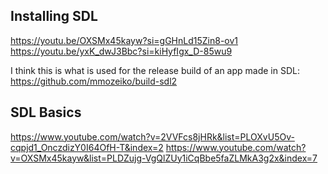 ## Installing SDL

https://youtu.be/OXSMx45kayw?si=gGHnLd15Zin8-ov1
https://youtu.be/yxK_dwJ3Bbc?si=kiHyfIgx_D-85wu9

I think this is what is used for the release build of an app made in SDL: https://github.com/mmozeiko/build-sdl2

## SDL Basics

https://www.youtube.com/watch?v=2VVFcs8jHRk&list=PLOXvU5Ov-cqpjd1_OnczdizY0I64OfH-T&index=2 
https://www.youtube.com/watch?v=OXSMx45kayw&list=PLDZujg-VgQlZUy1iCqBbe5faZLMkA3g2x&index=7
